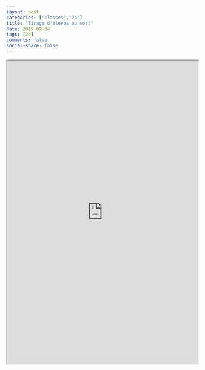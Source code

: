 ```yaml
---
layout: post 
categories: ['classes','2b']
title: "Tirage d'élèves au sort"
date: 2019-09-04
tags: [2b]
comments: false
social-share: false
---
```

<iframe height="800px" width="100%" src="https://repl.it/@moussatat/secondeB?lite=true&outputonly=1"></iframe>
